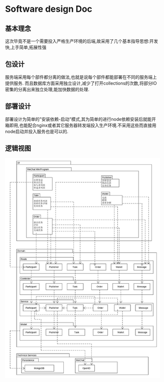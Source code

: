 # Software design Doc
## 基本理念
这次毕竟不是一个需要投入严格生产环境的后端,故采用了几个基本指导思想:开发快,上手简单,拓展性强

## 包设计
服务端采用每个部件都分离的做法,也就是说每个部件都能部署在不同的服务端上提供服务.
而且数据库方面采用独立设计,减少了打开collections的次数,将部分IO密集的分离出来独立处理,能加快数据的处理.

## 部署设计
部署设计为简单的"安装依赖-启动"模式,其为简单的进行node依赖安装后就能开箱即用,也能配合nginx或者其它服务器转发端投入生产环境.不采用这些而直接用node启动并投入服务也是可以的.

## 逻辑视图
![logic_view](assets/Other_Pictures/cat.jpg)
